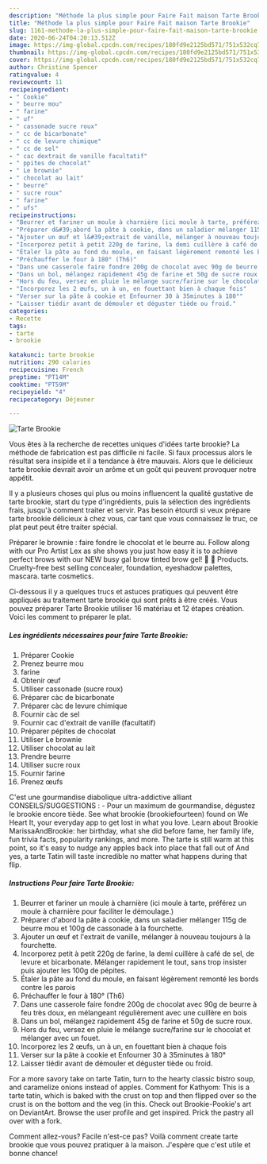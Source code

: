 ```yaml
---
description: "Méthode la plus simple pour Faire Fait maison Tarte Brookie"
title: "Méthode la plus simple pour Faire Fait maison Tarte Brookie"
slug: 1161-methode-la-plus-simple-pour-faire-fait-maison-tarte-brookie
date: 2020-06-24T04:20:13.512Z
image: https://img-global.cpcdn.com/recipes/180fd9e2125bd571/751x532cq70/tarte-brookie-photo-principale-de-la-recette.jpg
thumbnail: https://img-global.cpcdn.com/recipes/180fd9e2125bd571/751x532cq70/tarte-brookie-photo-principale-de-la-recette.jpg
cover: https://img-global.cpcdn.com/recipes/180fd9e2125bd571/751x532cq70/tarte-brookie-photo-principale-de-la-recette.jpg
author: Christine Spencer
ratingvalue: 4
reviewcount: 11
recipeingredient:
- " Cookie"
- " beurre mou"
- " farine"
- " uf"
- " cassonade sucre roux"
- " cc de bicarbonate"
- " cc de levure chimique"
- " cc de sel"
- " cac dextrait de vanille facultatif"
- " ppites de chocolat"
- " Le brownie"
- " chocolat au lait"
- " beurre"
- " sucre roux"
- " farine"
- " ufs"
recipeinstructions:
- "Beurrer et fariner un moule à charnière (ici moule à tarte, préférez un moule à charnière pour faciliter le démoulage.)"
- "Préparer d&#39;abord la pâte à cookie, dans un saladier mélanger 115g de beurre mou et 100g de cassonade à la fourchette."
- "Ajouter un œuf et l&#39;extrait de vanille, mélanger à nouveau toujours à la fourchette."
- "Incorporez petit à petit 220g de farine, la demi cuillère à café de sel, de levure et bicarbonate. Mélanger rapidement le tout, sans trop insister puis ajouter les 100g de pépites."
- "Étaler la pâte au fond du moule, en faisant légèrement remonté les bords contre les parois"
- "Préchauffer le four à 180° (Th6)"
- "Dans une casserole faire fondre 200g de chocolat avec 90g de beurre à feu très doux, en mélangeant régulièrement avec une cuillère en bois"
- "Dans un bol, mélangez rapidement 45g de farine et 50g de sucre roux."
- "Hors du feu, versez en pluie le mélange sucre/farine sur le chocolat et mélanger avec un fouet."
- "Incorporez les 2 œufs, un à un, en fouettant bien à chaque fois"
- "Verser sur la pâte à cookie et Enfourner 30 à 35minutes à 180°"
- "Laisser tiédir avant de démouler et déguster tiède ou froid."
categories:
- Recette
tags:
- tarte
- brookie

katakunci: tarte brookie 
nutrition: 290 calories
recipecuisine: French
preptime: "PT14M"
cooktime: "PT59M"
recipeyield: "4"
recipecategory: Déjeuner

---
```



![Tarte Brookie](https://img-global.cpcdn.com/recipes/180fd9e2125bd571/751x532cq70/tarte-brookie-photo-principale-de-la-recette.jpg)

Vous êtes à la recherche de recettes uniques d'idées tarte brookie? La méthode de fabrication est pas difficile ni facile. Si faux processus alors le résultat sera insipide et il a tendance à être mauvais. Alors que le délicieux tarte brookie devrait avoir un arôme et un goût qui peuvent provoquer notre appétit.

Il y a plusieurs choses qui plus ou moins influencent la qualité gustative de tarte brookie, start du type d'ingrédients, puis la sélection des ingrédients frais, jusqu'à comment traiter et servir. Pas besoin étourdi si veux prépare tarte brookie délicieux à chez vous, car tant que vous connaissez le truc, ce plat peut peut être traiter spécial.

Préparer le brownie : faire fondre le chocolat et le beurre au. Follow along with our Pro Artist Lex as she shows you just how easy it is to achieve perfect brows with our NEW busy gal brow tinted brow gel! 💜 💜 Products. Cruelty-free best selling concealer, foundation, eyeshadow palettes, mascara. tarte cosmetics.


Ci-dessous il y a quelques trucs et astuces pratiques qui peuvent être appliqués au traitement tarte brookie qui sont prêts à être créés. Vous pouvez préparer Tarte Brookie utiliser 16 matériau et 12 étapes création. Voici les comment to préparer le plat.

<!--inarticleads1-->

##### Les ingrédients nécessaires pour faire Tarte Brookie:

1. Préparer  Cookie
1. Prenez  beurre mou
1.   farine
1. Obtenir  œuf
1. Utiliser  cassonade (sucre roux)
1. Préparer  càc de bicarbonate
1. Préparer  càc de levure chimique
1. Fournir  càc de sel
1. Fournir  cac d&#39;extrait de vanille (facultatif)
1. Préparer  pépites de chocolat
1. Utiliser  Le brownie
1. Utiliser  chocolat au lait
1. Prendre  beurre
1. Utiliser  sucre roux
1. Fournir  farine
1. Prenez  œufs


C&#39;est une gourmandise diabolique ultra-addictive alliant CONSEILS/SUGGESTIONS : - Pour un maximum de gourmandise, dégustez le brookie encore tiède. See what brookie (brookiefourteen) found on We Heart It, your everyday app to get lost in what you love. Learn about Brookie MarissaAndBrookie: her birthday, what she did before fame, her family life, fun trivia facts, popularity rankings, and more. The tarte is still warm at this point, so it&#39;s easy to nudge any apples back into place that fall out of And yes, a tarte Tatin will taste incredible no matter what happens during that flip. 

<!--inarticleads2-->

##### Instructions Pour faire Tarte Brookie:

1. Beurrer et fariner un moule à charnière (ici moule à tarte, préférez un moule à charnière pour faciliter le démoulage.)
1. Préparer d&#39;abord la pâte à cookie, dans un saladier mélanger 115g de beurre mou et 100g de cassonade à la fourchette.
1. Ajouter un œuf et l&#39;extrait de vanille, mélanger à nouveau toujours à la fourchette.
1. Incorporez petit à petit 220g de farine, la demi cuillère à café de sel, de levure et bicarbonate. Mélanger rapidement le tout, sans trop insister puis ajouter les 100g de pépites.
1. Étaler la pâte au fond du moule, en faisant légèrement remonté les bords contre les parois
1. Préchauffer le four à 180° (Th6)
1. Dans une casserole faire fondre 200g de chocolat avec 90g de beurre à feu très doux, en mélangeant régulièrement avec une cuillère en bois
1. Dans un bol, mélangez rapidement 45g de farine et 50g de sucre roux.
1. Hors du feu, versez en pluie le mélange sucre/farine sur le chocolat et mélanger avec un fouet.
1. Incorporez les 2 œufs, un à un, en fouettant bien à chaque fois
1. Verser sur la pâte à cookie et Enfourner 30 à 35minutes à 180°
1. Laisser tiédir avant de démouler et déguster tiède ou froid.


For a more savory take on tarte Tatin, turn to the hearty classic bistro soup, and caramelize onions instead of apples. Comment for Kathyom: This is a tarte tatin, which is baked with the crust on top and then flipped over so the crust is on the bottom and the veg (in this. Check out Brookie-Pookie&#39;s art on DeviantArt. Browse the user profile and get inspired. Prick the pastry all over with a fork. 


Comment allez-vous? Facile n'est-ce pas? Voilà comment create tarte brookie que vous pouvez pratiquer à la maison. J'espère que c'est utile et bonne chance!
